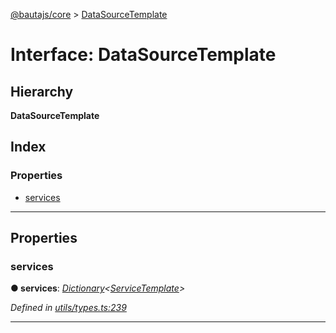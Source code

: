 [@bautajs/core](../README.md) > [DataSourceTemplate](../interfaces/datasourcetemplate.md)

# Interface: DataSourceTemplate

## Hierarchy

**DataSourceTemplate**

## Index

### Properties

* [services](datasourcetemplate.md#services)

---

## Properties

<a id="services"></a>

###  services

**● services**: *[Dictionary](dictionary.md)<[ServiceTemplate](servicetemplate.md)>*

*Defined in [utils/types.ts:239](https://github.axa.com/Digital/bauta-nodejs/blob/9b864df/packages/bautajs/src/utils/types.ts#L239)*

___

